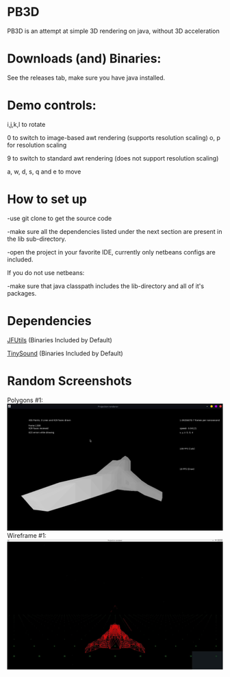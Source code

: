# PB3D
PB3D is an attempt at simple 3D rendering on java, without 3D acceleration

# Downloads (and) Binaries:
See the releases tab, make sure you have java installed.
# Demo controls: 
i,j,k,l to rotate

0 to switch to image-based awt rendering (supports resolution scaling)
    o, p for resolution scaling

9 to switch to standard awt rendering (does not support resolution scaling)

a, w, d, s, q and e to move

# How to set up
-use git clone to get the source code

-make sure all the dependencies listed under the next section are present in the lib sub-directory.

-open the project in your favorite IDE, currently only netbeans configs are included.

If you do not use netbeans:

-make sure that java classpath includes the lib-directory and all of it's packages.

# Dependencies
[JFUtils](https://github.com/jonnelafin/JFUtils) (Binaries Included by Default)

[TinySound](https://github.com/finnkuusisto/TinySound) (Binaries Included by Default)

# Random Screenshots
Polygons #1:
![Polygons #1](matte.png)
Wireframe #1:
![Wireframe #1](Capture.JPG)
